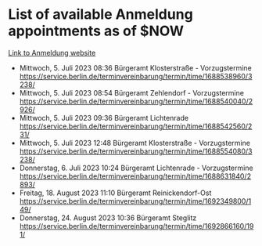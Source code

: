 # List of available Anmeldung appointments as of $NOW
[Link to Anmeldung website](https://service.berlin.de/terminvereinbarung/termin/tag.php?termin=1&anliegen[]=120686&dienstleisterlist=122210,122217,327316,122219,327312,122227,327314,122231,327346,122243,327348,122254,122252,329742,122260,329745,122262,329748,122271,327278,122273,327274,122277,327276,330436,122280,327294,122282,327290,122284,327292,122291,327270,122285,327266,122286,327264,122296,327268,150230,329760,122297,327286,122294,327284,122312,329763,122314,329775,122304,327330,122311,327334,122309,327332,317869,122281,327352,122279,329772,122283,122276,327324,122274,327326,122267,329766,122246,327318,122251,327320,122257,327322,122208,327298,122226,327300&herkunft=http%3A%2F%2Fservice.berlin.de%2Fdienstleistung%2F120686%2F)
- Mittwoch, 5. Juli 2023 08:36 Bürgeramt Klosterstraße - Vorzugstermine https://service.berlin.de/terminvereinbarung/termin/time/1688538960/3238/
- Mittwoch, 5. Juli 2023 08:54 Bürgeramt Zehlendorf - Vorzugstermine https://service.berlin.de/terminvereinbarung/termin/time/1688540040/2926/
- Mittwoch, 5. Juli 2023 09:36 Bürgeramt Lichtenrade https://service.berlin.de/terminvereinbarung/termin/time/1688542560/231/
- Mittwoch, 5. Juli 2023 12:48 Bürgeramt Klosterstraße - Vorzugstermine https://service.berlin.de/terminvereinbarung/termin/time/1688554080/3238/
- Donnerstag, 6. Juli 2023 10:24 Bürgeramt Lichtenrade - Vorzugstermine https://service.berlin.de/terminvereinbarung/termin/time/1688631840/2893/
- Freitag, 18. August 2023 11:10 Bürgeramt Reinickendorf-Ost https://service.berlin.de/terminvereinbarung/termin/time/1692349800/149/
- Donnerstag, 24. August 2023 10:36 Bürgeramt Steglitz https://service.berlin.de/terminvereinbarung/termin/time/1692866160/191/
